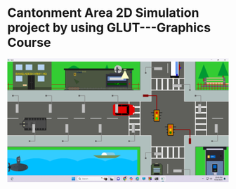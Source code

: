 # Cantonment Area 2D Simulation project by using GLUT---Graphics Course
![img alt](https://github.com/zayedkhan1/Cantonment_Area_2D_simulation_GLUT_Project/blob/1a391e07ba83bd55ea76248def663869f46af735/Screenshot%20(483).png)
